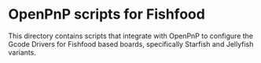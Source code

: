 # OpenPnP scripts for Fishfood

This directory contains scripts that integrate with OpenPnP to configure the Gcode Drivers
for Fishfood based boards, specifically Starfish and Jellyfish variants.